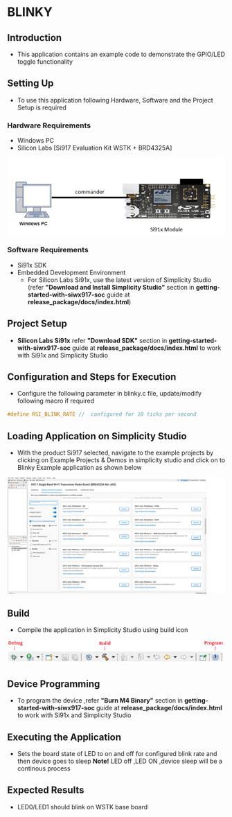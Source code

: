 # BLINKY

## Introduction 
- This application contains an example code to demonstrate the GPIO/LED toggle functionality


## Setting Up 
 - To use this application following Hardware, Software and the Project Setup is required

### Hardware Requirements	
  - Windows PC 
  - Silicon Labs [Si917 Evaluation Kit WSTK + BRD4325A]
 
![Figure: Introduction](resources/readme/image508a.png)

### Software Requirements
  - Si91x SDK
  - Embedded Development Environment
    - For Silicon Labs Si91x, use the latest version of Simplicity Studio (refer **"Download and Install Simplicity Studio"** section in **getting-started-with-siwx917-soc** guide at **release_package/docs/index.html**)
 
## Project Setup
- **Silicon Labs Si91x** refer **"Download SDK"** section in **getting-started-with-siwx917-soc** guide at **release_package/docs/index.html** to work with Si91x and Simplicity Studio

## Configuration and Steps for Execution

- Configure the following parameter in blinky.c file, update/modify following macro if required
```C
#define RSI_BLINK_RATE //  configured for 10 ticks per second   
```   
   
## Loading Application on Simplicity Studio
- With the product Si917 selected, navigate to the example projects by clicking on Example Projects & Demos 
in simplicity studio and click on to Blinky Example application as shown below
	
![Figure:](resources/readme/image508b.png)

## Build 
- Compile the application in Simplicity Studio using build icon 

![Figure: Build run and Debug](resources/readme/image508c.png)

## Device Programming
- To program the device ,refer **"Burn M4 Binary"** section in **getting-started-with-siwx917-soc** guide at **release_package/docs/index.html** to work with Si91x and Simplicity Studio

## Executing the Application
- Sets the board state of LED to on and off for configured blink rate and then device goes to sleep 
 **Note!** LED off ,LED ON ,device sleep will be a continous process 

## Expected Results 
- LED0/LED1 should blink on WSTK base board 
 
